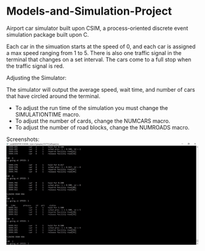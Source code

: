 # Models-and-Simulation-Project
Airport car simulator built upon CSIM, a process-oriented discrete event simulation package built upon C.


Each car in the simuation starts at the speed of 0, and each car is assigned a max speed ranging from 1 to 5. 
There is also one traffic signal in the terminal that changes on a set interval. 
The cars come to a full stop when the traffic signal is red. 


Adjusting the Simulator: 

The simulator will output the average speed, wait time, and number of cars that have circled around the terminal. 
* To adjust the run time of the simulation you must change the SIMULATIONTIME macro.
* To adjust the number of cards, change the NUMCARS macro.
* To adjust the number of road blocks, change the NUMROADS macro. 

Screenshots: 
![Alt text](./screenshots/simulation_screenshot.jpg?raw=true  "Screenshot of Simulation")
